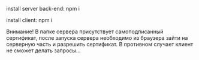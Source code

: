 
install server back-end:
npm i

install client:
npm i

Внимание! В папке сервера присутствует самоподписанный сертификат, после запуска сервера необходимо из браузера зайти на серверную часть и разрешить сертификат. В противном случает клиент не сможет делать запросы...

